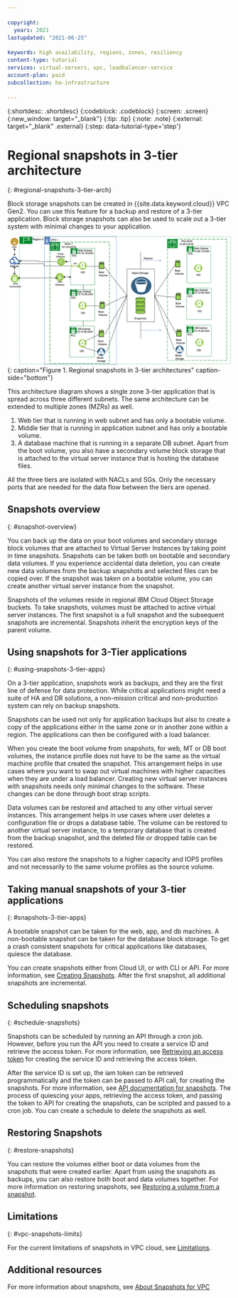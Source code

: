 ```yaml
---

copyright:
  years: 2021
lastupdated: "2021-06-25"

keywords: high availability, regions, zones, resiliency
content-type: tutorial
services: virtual-servers, vpc, loadbalancer-service
account-plan: paid
subcollection: ha-infrastructure

---
```


{:shortdesc: .shortdesc}
{:codeblock: .codeblock}
{:screen: .screen}
{:new_window: target="_blank"}
{:tip: .tip}
{:note: .note}
{:external: target="_blank" .external}
{:step: data-tutorial-type='step'}


# Regional snapshots in 3-tier architecture
{: #regional-snapshots-3-tier-arch}

Block storage snapshots can be created in {{site.data.keyword.cloud}} VPC Gen2. You can use this feature for a backup and restore of a 3-tier application. Block storage snapshots can also be used to scale out a 3-tier system with minimal changes to your application. 

 ![Block storage.](images/ha-block-storage-arch.png){: caption="Figure 1. Regional snapshots in 3-tier architectures" caption-side="bottom"}

This architecture diagram shows a single zone 3-tier application that is spread across three different subnets. The same architecture can be extended to multiple zones (MZRs) as well.

1.	Web tier that is running in web subnet and has only a bootable volume.
2.	Middle tier that is running in application subnet and has only a bootable volume.
3.	A database machine that is running in a separate DB subnet. Apart from the boot volume, you also have a secondary volume block storage that is attached to the virtual server instance that is hosting the database files.

All the three tiers are isolated with NACLs and SGs. Only the necessary ports that are needed for the data flow between the tiers are opened.

## Snapshots overview
{: #snapshot-overview}

You can back up the data on your boot volumes and secondary storage block volumes that are attached to Virtual Server Instances by taking point in time snapshots. Snapshots can be taken both on bootable and secondary data volumes. If you experience accidental data deletion, you can create new data volumes from the backup snapshots and selected files can be copied over. If the snapshot was taken on a bootable volume, you can create another virtual server instance from the snapshot.

Snapshots of the volumes reside in regional IBM Cloud Object Storage buckets. To take snapshots, volumes must be attached to active virtual server instances. The first snapshot is a full snapshot and the subsequent snapshots are incremental. Snapshots inherit the encryption keys of the parent volume. 

## Using snapshots for 3-Tier applications
{: #using-snapshots-3-tier-apps}

On a 3-tier application, snapshots work as backups, and they are the first line of defense for data protection. While critical applications might need a suite of HA and DR solutions, a non-mission critical and non-production system can rely on backup snapshots.

Snapshots can be used not only for application backups but also to create a copy of the applications either in the same zone or in another zone within a region. The applications can then be configured with a load balancer. 

When you create the boot volume from snapshots, for web, MT or DB boot volumes, the instance profile does not have to be the same as the virtual machine profile that created the snapshot. This arrangement helps in use cases where you want to swap out virtual machines with higher capacities when they are under a load balancer. Creating new virtual server instances with snapshots needs only minimal changes to the software. These changes can be done through boot strap scripts.

Data volumes can be restored and attached to any other virtual server instances. This arrangement helps in use cases where user deletes a configuration file or drops a database table. The volume can be restored to another virtual server instance, to a temporary database that is created from the backup snapshot, and the deleted file or dropped table can be restored. 

You can also restore the snapshots to a higher capacity and IOPS profiles and not necessarily to the same volume profiles as the source volume.

## Taking manual snapshots of your 3-tier applications
{: #snapshots-3-tier-apps}

A bootable snapshot can be taken for the web, app, and db machines. A non-bootable snapshot can be taken for the database block storage. To get a crash consistent snapshots for critical applications like databases, quiesce the database.

You can create snapshots either from Cloud UI, or with CLI or API. For more information, see [Creating Snapshots](/docs/vpc?topic=vpc-snapshots-vpc-create). After the first snapshot, all additional snapshots are incremental.

## Scheduling snapshots
{: #schedule-snapshots}

Snapshots can be scheduled by running an API through a cron job. However, before you run the API you need to create a service ID and retrieve the access token. For more information, see [Retrieving an access token](/docs/key-protect?topic=key-protect-retrieve-access-token) for creating the service ID and retrieving the access token. 

After the service ID is set up, the iam token can be retrieved programmatically and the token can be passed to API call, for creating the snapshots. For more information, see [API documentation for snapshots](/apidocs/vpc#create-snapshot). The process of quiescing your apps, retrieving the access token, and passing the token to API for creating the snapshots, can be scripted and passed to a cron job. You can create a schedule to delete the snapshots as well.

## Restoring Snapshots
{: #restore-snapshots}

You can restore the volumes either boot or data volumes from the snapshots that were created earlier. Apart from using the snapshots as backups, you can also restore both boot and data volumes together. For more information on restoring snapshots, see [Restoring a volume from a snapshot](/docs/vpc?topic=vpc-snapshots-vpc-restore#snapshots-vpc-restore). 

## Limitations
{: #vpc-snapshots-limits}

For the current limitations of snapshots in VPC cloud, see [Limitations](/docs/vpc?topic=vpc-snapshots-vpc-about#snapshots-vpc-limitations). 

## Additional resources

For more information about snapshots, see [About Snapshots for VPC](/docs/vpc?topic=vpc-snapshots-vpc-about)

